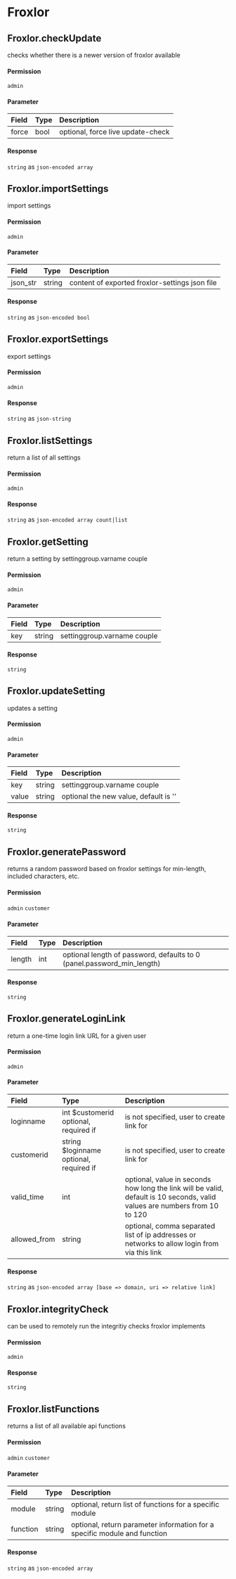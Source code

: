 # Froxlor

## Froxlor.checkUpdate

checks whether there is a newer version of froxlor available

#### Permission

`admin`

#### Parameter

| Field | Type | Description |
| :--- | :--- | :--- |
| force | bool | optional, force live update-check |

#### Response

`string` as `json-encoded array`

## Froxlor.importSettings

import settings

#### Permission

`admin`

#### Parameter

| Field | Type | Description |
| :--- | :--- | :--- |
| json_str | string | content of exported froxlor-settings json file |

#### Response

`string` as `json-encoded bool`

## Froxlor.exportSettings

export settings

#### Permission

`admin`

#### Response

`string` as `json-string`

## Froxlor.listSettings

return a list of all settings

#### Permission

`admin`

#### Response

`string` as `json-encoded array count|list`

## Froxlor.getSetting

return a setting by settinggroup.varname couple

#### Permission

`admin`

#### Parameter

| Field | Type | Description |
| :--- | :--- | :--- |
| key | string | settinggroup.varname couple |

#### Response

`string`

## Froxlor.updateSetting

updates a setting

#### Permission

`admin`

#### Parameter

| Field | Type | Description |
| :--- | :--- | :--- |
| key | string | settinggroup.varname couple |
| value | string | optional the new value, default is '' |

#### Response

`string`

## Froxlor.generatePassword

returns a random password based on froxlor settings for min-length, included characters, etc.

#### Permission

`admin` `customer`

#### Parameter

| Field | Type | Description |
| :--- | :--- | :--- |
| length | int | optional length of password, defaults to 0 (panel.password_min_length) |

#### Response

`string`

## Froxlor.generateLoginLink

return a one-time login link URL for a given user

#### Permission

`admin`

#### Parameter

| Field | Type | Description |
| :--- | :--- | :--- |
| loginname | int $customerid optional, required if | is not specified, user to create link for |
| customerid | string $loginname optional, required if | is not specified, user to create link for |
| valid_time | int | optional, value in seconds how long the link will be valid, default is 10 seconds, valid values are numbers from 10 to 120 |
| allowed_from | string | optional, comma separated list of ip addresses or networks to allow login from via this link |

#### Response

`string` as `json-encoded array [base => domain, uri => relative link]`

## Froxlor.integrityCheck

can be used to remotely run the integritiy checks froxlor implements

#### Permission

`admin`

#### Response

`string`

## Froxlor.listFunctions

returns a list of all available api functions

#### Permission

`admin` `customer`

#### Parameter

| Field | Type | Description |
| :--- | :--- | :--- |
| module | string | optional, return list of functions for a specific module |
| function | string | optional, return parameter information for a specific module and function |

#### Response

`string` as `json-encoded array`